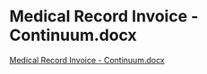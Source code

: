 # Medical Record Invoice - Continuum.docx

[Medical Record Invoice - Continuum.docx](Medical%20Record%20Invoice%20-%20Continuum%20docx%2032afa39594594bfab2bd96035c9f1060/Medical_Record_Invoice_-_Continuum.docx)